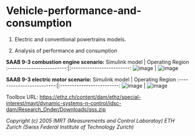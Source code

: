 # Vehicle-performance-and-consumption
1. Electric and conventional powertrains models.

2. Analysis of performance and consumption

**SAAB 9-3 combustion engine scenario:**
Simulink model            |  Operating Region
:-------------------------:|:-------------------------:
![image](https://github.com/luis-a-miranda/Vehicle-performance-and-consumption/blob/main/SAAB%209-3%20analysis/SAAB93%20combustion%20-%20Model%20image.PNG?raw=true)  |  ![image](https://github.com/luis-a-miranda/Vehicle-performance-and-consumption/blob/main/SAAB%209-3%20analysis/SAAB93%20combustion%20-%20Operating%20region%20.jpg?raw=true)

**SAAB 9-3 electric motor scenario:**
Simulink model            |  Operating Region
:-------------------------:|:-------------------------:
![image](https://github.com/luis-a-miranda/Vehicle-performance-and-consumption/blob/main/SAAB%209-3%20analysis/SAAB93%20electric%20-%20Model%20image.PNG?raw=true)  |  ![image](https://github.com/luis-a-miranda/Vehicle-performance-and-consumption/blob/main/SAAB%209-3%20analysis/SAAB93%20electric%20-%20Operating%20region%20.jpg?raw=true)


Toolbox URL: https://ethz.ch/content/dam/ethz/special-interest/mavt/dynamic-systems-n-control/idsc-dam/Research_Onder/Downloads/qss.zip

*Copyright (c) 2005 IMRT (Measurements and Control Laboratoy) ETH Zurich (Swiss Federal Institute of Technology Zurich)*
